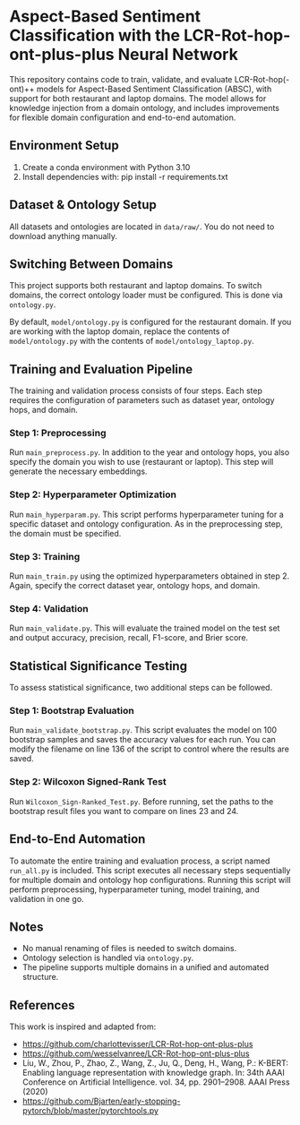 # Aspect-Based Sentiment Classification with the LCR-Rot-hop-ont-plus-plus Neural Network

This repository contains code to train, validate, and evaluate LCR-Rot-hop(-ont)++ models for Aspect-Based Sentiment Classification (ABSC), with support for both restaurant and laptop domains. The model allows for knowledge injection from a domain ontology, and includes improvements for flexible domain configuration and end-to-end automation.

## Environment Setup

1. Create a conda environment with Python 3.10  
2. Install dependencies with:
   pip install -r requirements.txt


## Dataset & Ontology Setup

All datasets and ontologies are located in `data/raw/`. You do not need to download anything manually.

## Switching Between Domains

This project supports both restaurant and laptop domains. To switch domains, the correct ontology loader must be configured. This is done via `ontology.py`.

By default, `model/ontology.py` is configured for the restaurant domain. If you are working with the laptop domain, replace the contents of `model/ontology.py` with the contents of `model/ontology_laptop.py`.

## Training and Evaluation Pipeline

The training and validation process consists of four steps. Each step requires the configuration of parameters such as dataset year, ontology hops, and domain.

### Step 1: Preprocessing

Run `main_preprocess.py`. In addition to the year and ontology hops, you also specify the domain you wish to use (restaurant or laptop). This step will generate the necessary embeddings.

### Step 2: Hyperparameter Optimization

Run `main_hyperparam.py`. This script performs hyperparameter tuning for a specific dataset and ontology configuration. As in the preprocessing step, the domain must be specified.

### Step 3: Training

Run `main_train.py` using the optimized hyperparameters obtained in step 2. Again, specify the correct dataset year, ontology hops, and domain.

### Step 4: Validation

Run `main_validate.py`. This will evaluate the trained model on the test set and output accuracy, precision, recall, F1-score, and Brier score.

## Statistical Significance Testing

To assess statistical significance, two additional steps can be followed.

### Step 1: Bootstrap Evaluation

Run `main_validate_bootstrap.py`. This script evaluates the model on 100 bootstrap samples and saves the accuracy values for each run. You can modify the filename on line 136 of the script to control where the results are saved.

### Step 2: Wilcoxon Signed-Rank Test

Run `Wilcoxon_Sign-Ranked_Test.py`. Before running, set the paths to the bootstrap result files you want to compare on lines 23 and 24.

## End-to-End Automation

To automate the entire training and evaluation process, a script named `run_all.py` is included. This script executes all necessary steps sequentially for multiple domain and ontology hop configurations. Running this script will perform preprocessing, hyperparameter tuning, model training, and validation in one go.

## Notes

- No manual renaming of files is needed to switch domains.
- Ontology selection is handled via `ontology.py`.
- The pipeline supports multiple domains in a unified and automated structure.

## References

This work is inspired and adapted from:

- https://github.com/charlottevisser/LCR-Rot-hop-ont-plus-plus  
- https://github.com/wesselvanree/LCR-Rot-hop-ont-plus-plus  
- Liu, W., Zhou, P., Zhao, Z., Wang, Z., Ju, Q., Deng, H., Wang, P.: K-BERT: Enabling language representation with knowledge graph. In: 34th AAAI Conference on Artificial Intelligence. vol. 34, pp. 2901–2908. AAAI Press (2020)  
- https://github.com/Bjarten/early-stopping-pytorch/blob/master/pytorchtools.py



